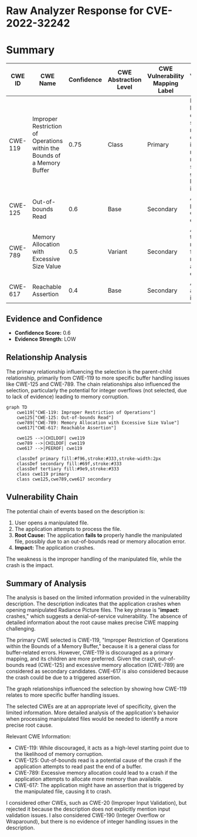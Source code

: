 # Raw Analyzer Response for CVE-2022-32242

# Summary
| CWE ID | CWE Name | Confidence | CWE Abstraction Level | CWE Vulnerability Mapping Label | CWE-Vulnerability Mapping Notes |
|---|---|---|---|---|---|
| CWE-119 | Improper Restriction of Operations within the Bounds of a Memory Buffer | 0.75 | Class | Primary | Discouraged, but the description suggests a memory corruption issue, making this a reasonable starting point given the limited information. |
| CWE-125 | Out-of-bounds Read | 0.6 | Base | Secondary | Allowed, as a potential cause of the crash. |
| CWE-789 | Memory Allocation with Excessive Size Value | 0.5 | Variant | Secondary | Allowed, if the manipulated file leads to a memory allocation error. |
| CWE-617 | Reachable Assertion | 0.4 | Base | Secondary | Allowed, if an assertion is triggered. |

## Evidence and Confidence

*   **Confidence Score:** 0.6
*   **Evidence Strength:** LOW

## Relationship Analysis
The primary relationship influencing the selection is the parent-child relationship, primarily from CWE-119 to more specific buffer handling issues like CWE-125 and CWE-789. The chain relationships also influenced the selection, particularly the potential for integer overflows (not selected, due to lack of evidence) leading to memory corruption.

```mermaid
graph TD
    cwe119["CWE-119: Improper Restriction of Operations"]
    cwe125["CWE-125: Out-of-bounds Read"]
    cwe789["CWE-789: Memory Allocation with Excessive Size Value"]
    cwe617["CWE-617: Reachable Assertion"]
    
    cwe125 -->|CHILDOF| cwe119
    cwe789 -->|CHILDOF| cwe119
    cwe617 -->|PEEROF| cwe119
    
    classDef primary fill:#f96,stroke:#333,stroke-width:2px
    classDef secondary fill:#69f,stroke:#333
    classDef tertiary fill:#9e9,stroke:#333
    class cwe119 primary
    class cwe125,cwe789,cwe617 secondary
```

## Vulnerability Chain
The potential chain of events based on the description is:
1.  User opens a manipulated file.
2.  The application attempts to process the file.
3.  **Root Cause:** The application **fails to** properly handle the manipulated file, possibly due to an out-of-bounds read or memory allocation error.
4.  **Impact:** The application crashes.

The weakness is the improper handling of the manipulated file, while the crash is the impact.

## Summary of Analysis
The analysis is based on the limited information provided in the vulnerability description. The description indicates that the application crashes when opening manipulated Radiance Picture files. The key phrase is "**impact:** crashes," which suggests a denial-of-service vulnerability. The absence of detailed information about the root cause makes precise CWE mapping challenging.

The primary CWE selected is CWE-119, "Improper Restriction of Operations within the Bounds of a Memory Buffer," because it is a general class for buffer-related errors. However, CWE-119 is discouraged as a primary mapping, and its children are more preferred. Given the crash, out-of-bounds read (CWE-125) and excessive memory allocation (CWE-789) are considered as secondary candidates. CWE-617 is also considered because the crash could be due to a triggered assertion.

The graph relationships influenced the selection by showing how CWE-119 relates to more specific buffer handling issues.

The selected CWEs are at an appropriate level of specificity, given the limited information. More detailed analysis of the application's behavior when processing manipulated files would be needed to identify a more precise root cause.

Relevant CWE Information:

*   CWE-119: While discouraged, it acts as a high-level starting point due to the likelihood of memory corruption.
*   CWE-125: Out-of-bounds read is a potential cause of the crash if the application attempts to read past the end of a buffer.
*   CWE-789: Excessive memory allocation could lead to a crash if the application attempts to allocate more memory than available.
*   CWE-617: The application might have an assertion that is triggered by the manipulated file, causing it to crash.

I considered other CWEs, such as CWE-20 (Improper Input Validation), but rejected it because the description does not explicitly mention input validation issues. I also considered CWE-190 (Integer Overflow or Wraparound), but there is no evidence of integer handling issues in the description.